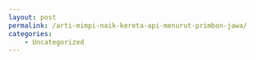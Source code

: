 ```yaml
---
layout: post
permalink: /arti-mimpi-naik-kereta-api-menurut-primbon-jawa/
categories:
    - Uncategorized
---
```


